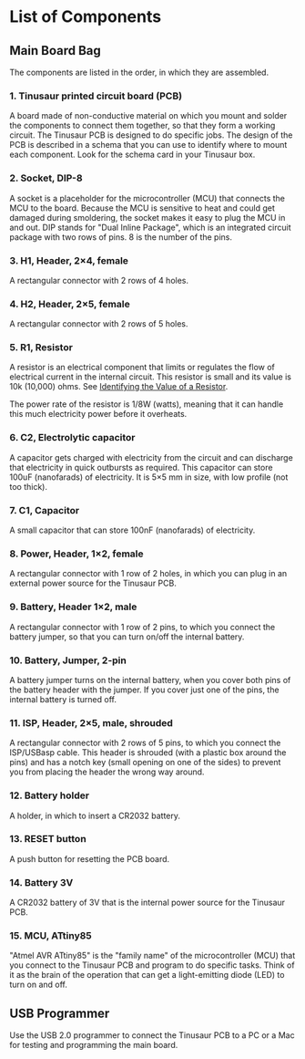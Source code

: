 # List of Components


## Main Board Bag
The components are listed in the order, in which they are assembled.

### 1. Tinusaur printed circuit board (PCB)

A board made of non-conductive material on which you mount and solder the components to connect them together, so that they form a working circuit. The Tinusaur PCB is designed to do specific jobs. The design of the PCB is described in a schema that you can use to identify where to mount each component. Look for the schema card in your Tinusaur box.
<!--image-add: a photo of the board-->

### 2. Socket, DIP-8

A socket is a placeholder for the microcontroller (MCU) that connects the MCU to the board. Because the MCU is sensitive to heat and could get damaged during smoldering, the socket makes it easy to plug the MCU in and out. DIP stands for "Dual Inline Package", which is an integrated circuit package with two rows of pins. 8 is the number of the pins.
<!--image-add: a photo of the socket-->

### 3. H1, Header, 2×4, female

A rectangular connector with 2 rows of 4 holes.
<!--image-add: a photo of the header-->

### 4. H2, Header, 2×5, female

A rectangular connector with 2 rows of 5 holes.
<!--image-add: a photo of the header-->

### 5. R1, Resistor

A resistor is an electrical component that limits or regulates the flow of electrical current in the internal circuit. This resistor is small and its value is 10k (10,000) ohms. See [Identifying the Value of a Resistor](https://github.com/tinusaur/guides/blob/master/docs/tinusaur-board-2-assembling/Identifying-value-resistors.md).

The power rate of the resistor is 1/8W (watts), meaning that it can handle this much electricity power before it overheats.
<!--image-add: a photo of the resistor-->

### 6. C2, Electrolytic capacitor

A capacitor gets charged with electricity from the circuit and can discharge that electricity in quick outbursts as required. This capacitor can store 100uF (nanofarads) of electricity. It is 5×5 mm in size, with low profile (not too thick).
<!--image-add: a photo of the capacitor-->

### 7. C1, Capacitor
A small capacitor that can store 100nF (nanofarads) of electricity.
<!--image-add: a photo of the capacitor-->

### 8. Power, Header, 1×2, female

A rectangular connector with 1 row of 2 holes, in which you can plug in an external power source for the Tinusaur PCB.
<!--image-add: a photo of the header-->

### 9. Battery, Header 1×2, male

A rectangular connector with 1 row of 2 pins, to which you connect the battery jumper, so that you can turn on/off the internal battery.
<!--image-add: a photo of the header-->

### 10. Battery, Jumper, 2-pin

A battery jumper turns on the internal battery, when you cover both pins of the battery header with the jumper. If you cover just one of the pins, the internal battery is turned off.
<!--image-add: a photo of the jumper-->

### 11. ISP, Header, 2×5, male, shrouded

A rectangular connector with 2 rows of 5 pins, to which you connect the ISP/USBasp cable. This header is shrouded (with a plastic box around the pins) and has a notch key (small opening on one of the sides) to prevent you from placing the header the wrong way around.
<!--image-add: a photo of the header-->

### 12. Battery holder

A holder, in which to insert a CR2032 battery.
<!--image-add: a photo of the holder-->

### 13. RESET button

A push button for resetting the PCB board.
<!--image-add: a photo of the button-->

### 14. Battery 3V

A CR2032 battery of 3V that is the internal power source for the Tinusaur PCB.
<!--image-add: a photo of the battery-->

### 15. MCU, ATtiny85

"Atmel AVR ATtiny85" is the "family name" of the microcontroller (MCU) that you connect to the Tinusaur PCB and program to do specific tasks. Think of it as the brain of the operation that can get a light-emitting diode (LED) to turn on and off.
<!--image-add: a photo of the microcontroller-->

## USB Programmer

Use the USB 2.0 programmer to connect the Tinusaur PCB to a PC or a Mac for testing and programming the main board.
